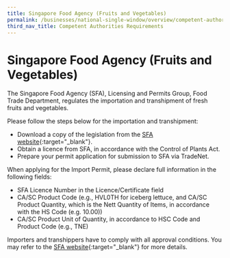 ```yaml
---
title: Singapore Food Agency (Fruits and Vegetables)
permalink: /businesses/national-single-window/overview/competent-authorities-requirements/SFA-Fruits-and-Vegetables
third_nav_title: Competent Authorities Requirements
---
```



# Singapore Food Agency (Fruits and Vegetables)

The Singapore Food Agency (SFA), Licensing and Permits Group, Food Trade Department, regulates the importation and transhipment of fresh fruits and vegetables.

Please follow the steps below for the importation and transhipment:

-   Download a copy of the legislation from the [SFA website](http://www.sfa.gov.sg/){:target="_blank"}.
-   Obtain a licence from SFA, in accordance with the Control of Plants Act.
-   Prepare your permit application for submission to SFA via TradeNet.

When applying for the Import Permit, please declare full information in the following fields:

-   SFA Licence Number in the Licence/Certificate field
-   CA/SC Product Code (e.g., HVL0TH for iceberg lettuce, and CA/SC Product Quantity, which is the Nett Quantity of Items, in accordance with the HS Code (e.g. 10.00))
-   CA/SC Product Unit of Quantity, in accordance to HSC Code and Product Code (e.g., TNE)

Importers and transhippers have to comply with all approval conditions. You may refer to the [SFA website](http://www.sfa.gov.sg/){:target="_blank"} for more details.
